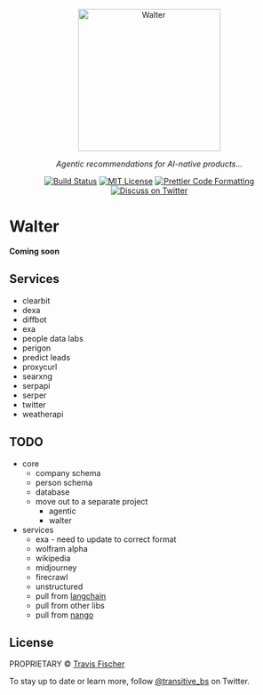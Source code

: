 <p align="center">
  <a href="https://trywalter.ai"><img alt="Walter" src="https://trywalter.ai/walter-logo.svg" width="256"></a>
</p>

<p align="center">
  <em>Agentic recommendations for AI-native products...</em>
</p>

<p align="center">
  <a href="https://github.com/transitive-bullshit/walter/actions/workflows/test.yml"><img alt="Build Status" src="https://github.com/transitive-bullshit/walter/actions/workflows/main.yml/badge.svg" /></a>
  <a href="https://github.com/transitive-bullshit/walter/blob/main/license"><img alt="MIT License" src="https://img.shields.io/badge/license-MIT-blue" /></a>
  <a href="https://prettier.io"><img alt="Prettier Code Formatting" src="https://img.shields.io/badge/code_style-prettier-brightgreen.svg" /></a>
  <a href="https://twitter.com/transitive_bs"><img alt="Discuss on Twitter" src="https://img.shields.io/badge/twitter-discussion-blue" /></a>
</p>

# Walter <!-- omit from toc -->

**Coming soon**

## Services

- clearbit
- dexa
- diffbot
- exa
- people data labs
- perigon
- predict leads
- proxycurl
- searxng
- serpapi
- serper
- twitter
- weatherapi

## TODO

- core
  - company schema
  - person schema
  - database
  - move out to a separate project
    - agentic
    - walter
- services
  - exa - need to update to correct format
  - wolfram alpha
  - wikipedia
  - midjourney
  - firecrawl
  - unstructured
  - pull from [langchain](https://github.com/langchain-ai/langchainjs/tree/main/langchain)
  - pull from other libs
  - pull from [nango](https://docs.nango.dev/integrations/overview)

## License

PROPRIETARY © [Travis Fischer](https://twitter.com/transitive_bs)

To stay up to date or learn more, follow [@transitive_bs](https://twitter.com/transitive_bs) on Twitter.
